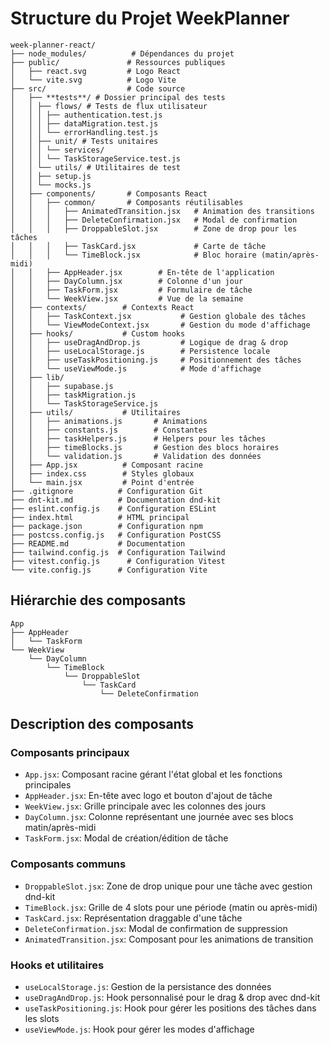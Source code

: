 # Structure du Projet WeekPlanner

```
week-planner-react/
├── node_modules/          # Dépendances du projet
├── public/               # Ressources publiques
│   ├── react.svg         # Logo React
│   └── vite.svg          # Logo Vite
├── src/                  # Code source
│   ├── **tests**/ # Dossier principal des tests
│   │ ├── flows/ # Tests de flux utilisateur
│   │ │ ├── authentication.test.js
│   │ │ ├── dataMigration.test.js
│   │ │ └── errorHandling.test.js
│   │ ├── unit/ # Tests unitaires
│   │ │ └── services/
│   │ │ └── TaskStorageService.test.js
│   │ └── utils/ # Utilitaires de test
│   │ ├── setup.js
│   │ └── mocks.js
│   ├── components/       # Composants React
│   │   ├── common/       # Composants réutilisables
│   │   │   ├── AnimatedTransition.jsx   # Animation des transitions
│   │   │   ├── DeleteConfirmation.jsx   # Modal de confirmation
│   │   │   ├── DroppableSlot.jsx        # Zone de drop pour les tâches
│   │   │   ├── TaskCard.jsx             # Carte de tâche
│   │   │   └── TimeBlock.jsx            # Bloc horaire (matin/après-midi)
│   │   ├── AppHeader.jsx        # En-tête de l'application
│   │   ├── DayColumn.jsx        # Colonne d'un jour
│   │   ├── TaskForm.jsx         # Formulaire de tâche
│   │   └── WeekView.jsx         # Vue de la semaine
│   ├── contexts/        # Contexts React
│   │   ├── TaskContext.jsx           # Gestion globale des tâches
│   │   └── ViewModeContext.jsx       # Gestion du mode d'affichage
│   ├── hooks/           # Custom hooks
│   │   ├── useDragAndDrop.js         # Logique de drag & drop
│   │   ├── useLocalStorage.js        # Persistence locale
│   │   ├── useTaskPositioning.js     # Positionnement des tâches
│   │   └── useViewMode.js            # Mode d'affichage
│   ├── lib/
│   │   ├── supabase.js
│   │   ├── taskMigration.js
│   │   └── TaskStorageService.js
│   ├── utils/           # Utilitaires
│   │   ├── animations.js       # Animations
│   │   ├── constants.js        # Constantes
│   │   ├── taskHelpers.js      # Helpers pour les tâches
│   │   ├── timeBlocks.js       # Gestion des blocs horaires
│   │   └── validation.js       # Validation des données
│   ├── App.jsx          # Composant racine
│   ├── index.css        # Styles globaux
│   └── main.jsx         # Point d'entrée
├── .gitignore          # Configuration Git
├── dnt-kit.md          # Documentation dnd-kit
├── eslint.config.js    # Configuration ESLint
├── index.html          # HTML principal
├── package.json        # Configuration npm
├── postcss.config.js   # Configuration PostCSS
├── README.md           # Documentation
├── tailwind.config.js  # Configuration Tailwind
├── vitest.config.js      # Configuration Vitest
└── vite.config.js      # Configuration Vite
```

## Hiérarchie des composants

```
App
├── AppHeader
│   └── TaskForm
└── WeekView
    └── DayColumn
        └── TimeBlock
            └── DroppableSlot
                └── TaskCard
                    └── DeleteConfirmation
```

## Description des composants

### Composants principaux

- `App.jsx`: Composant racine gérant l'état global et les fonctions principales
- `AppHeader.jsx`: En-tête avec logo et bouton d'ajout de tâche
- `WeekView.jsx`: Grille principale avec les colonnes des jours
- `DayColumn.jsx`: Colonne représentant une journée avec ses blocs matin/après-midi
- `TaskForm.jsx`: Modal de création/édition de tâche

### Composants communs

- `DroppableSlot.jsx`: Zone de drop unique pour une tâche avec gestion dnd-kit
- `TimeBlock.jsx`: Grille de 4 slots pour une période (matin ou après-midi)
- `TaskCard.jsx`: Représentation draggable d'une tâche
- `DeleteConfirmation.jsx`: Modal de confirmation de suppression
- `AnimatedTransition.jsx`: Composant pour les animations de transition

### Hooks et utilitaires

- `useLocalStorage.js`: Gestion de la persistance des données
- `useDragAndDrop.js`: Hook personnalisé pour le drag & drop avec dnd-kit
- `useTaskPositioning.js`: Hook pour gérer les positions des tâches dans les slots
- `useViewMode.js`: Hook pour gérer les modes d'affichage
